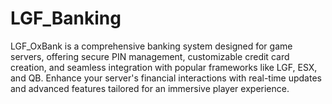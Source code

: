 # LGF_Banking
 LGF_OxBank is a comprehensive banking system designed for game servers, offering secure PIN management, customizable credit card creation, and seamless integration with popular frameworks like LGF, ESX, and QB. Enhance your server's financial interactions with real-time updates and advanced features tailored for an immersive player experience.
